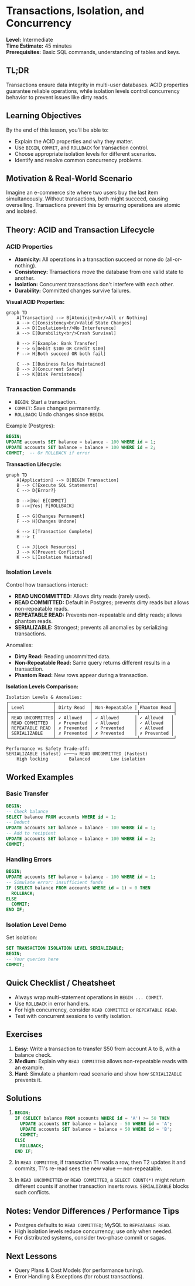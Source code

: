 # Transactions, Isolation, and Concurrency

**Level:** Intermediate  
**Time Estimate:** 45 minutes  
**Prerequisites:** Basic SQL commands, understanding of tables and keys.

## TL;DR
Transactions ensure data integrity in multi-user databases. ACID properties guarantee reliable operations, while isolation levels control concurrency behavior to prevent issues like dirty reads.

## Learning Objectives
By the end of this lesson, you'll be able to:
- Explain the ACID properties and why they matter.
- Use `BEGIN`, `COMMIT`, and `ROLLBACK` for transaction control.
- Choose appropriate isolation levels for different scenarios.
- Identify and resolve common concurrency problems.

## Motivation & Real-World Scenario
Imagine an e-commerce site where two users buy the last item simultaneously. Without transactions, both might succeed, causing overselling. Transactions prevent this by ensuring operations are atomic and isolated.

## Theory: ACID and Transaction Lifecycle

### ACID Properties
- **Atomicity:** All operations in a transaction succeed or none do (all-or-nothing).
- **Consistency:** Transactions move the database from one valid state to another.
- **Isolation:** Concurrent transactions don't interfere with each other.
- **Durability:** Committed changes survive failures.

**Visual ACID Properties:**
```mermaid
graph TD
    A[Transaction] --> B[Atomicity<br/>All or Nothing]
    A --> C[Consistency<br/>Valid State Changes]
    A --> D[Isolation<br/>No Interference]
    A --> E[Durability<br/>Crash Survival]
    
    B --> F[Example: Bank Transfer]
    F --> G[Debit $100 OR Credit $100]
    F --> H[Both succeed OR both fail]
    
    C --> I[Business Rules Maintained]
    D --> J[Concurrent Safety]
    E --> K[Disk Persistence]
```

### Transaction Commands
- `BEGIN`: Start a transaction.
- `COMMIT`: Save changes permanently.
- `ROLLBACK`: Undo changes since `BEGIN`.

Example (Postgres):
```sql
BEGIN;
UPDATE accounts SET balance = balance - 100 WHERE id = 1;
UPDATE accounts SET balance = balance + 100 WHERE id = 2;
COMMIT;  -- Or ROLLBACK if error
```

**Transaction Lifecycle:**
```mermaid
graph TD
    A[Application] --> B[BEGIN Transaction]
    B --> C[Execute SQL Statements]
    C --> D{Error?}
    
    D -->|No| E[COMMIT]
    D -->|Yes| F[ROLLBACK]
    
    E --> G[Changes Permanent]
    F --> H[Changes Undone]
    
    G --> I[Transaction Complete]
    H --> I
    
    C --> J[Lock Resources]
    J --> K[Prevent Conflicts]
    K --> L[Isolation Maintained]
```

### Isolation Levels
Control how transactions interact:
- **READ UNCOMMITTED:** Allows dirty reads (rarely used).
- **READ COMMITTED:** Default in Postgres; prevents dirty reads but allows non-repeatable reads.
- **REPEATABLE READ:** Prevents non-repeatable and dirty reads; allows phantom reads.
- **SERIALIZABLE:** Strongest; prevents all anomalies by serializing transactions.

Anomalies:
- **Dirty Read:** Reading uncommitted data.
- **Non-Repeatable Read:** Same query returns different results in a transaction.
- **Phantom Read:** New rows appear during a transaction.

**Isolation Levels Comparison:**
```
Isolation Levels & Anomalies:
┌─────────────────┬─────────────┬─────────────────┬─────────────┐
│ Level           │ Dirty Read  │ Non-Repeatable │ Phantom Read │
├─────────────────┼─────────────┼─────────────────┼─────────────┤
│ READ UNCOMMITTED│ ✓ Allowed   │ ✓ Allowed      │ ✓ Allowed   │
│ READ COMMITTED  │ ✗ Prevented │ ✓ Allowed      │ ✓ Allowed   │
│ REPEATABLE READ │ ✗ Prevented │ ✗ Prevented    │ ✓ Allowed   │
│ SERIALIZABLE    │ ✗ Prevented │ ✗ Prevented    │ ✗ Prevented │
└─────────────────┴─────────────┴─────────────────┴─────────────┘

Performance vs Safety Trade-off:
SERIALIZABLE (Safest) ←───→ READ UNCOMMITTED (Fastest)
    High locking        Balanced        Low isolation
```

## Worked Examples

### Basic Transfer
```sql
BEGIN;
-- Check balance
SELECT balance FROM accounts WHERE id = 1;
-- Deduct
UPDATE accounts SET balance = balance - 100 WHERE id = 1;
-- Add to recipient
UPDATE accounts SET balance = balance + 100 WHERE id = 2;
COMMIT;
```

### Handling Errors
```sql
BEGIN;
UPDATE accounts SET balance = balance - 100 WHERE id = 1;
-- Simulate error: insufficient funds
IF (SELECT balance FROM accounts WHERE id = 1) < 0 THEN
  ROLLBACK;
ELSE
  COMMIT;
END IF;
```

### Isolation Level Demo
Set isolation:
```sql
SET TRANSACTION ISOLATION LEVEL SERIALIZABLE;
BEGIN;
-- Your queries here
COMMIT;
```

## Quick Checklist / Cheatsheet
- Always wrap multi-statement operations in `BEGIN ... COMMIT`.
- Use `ROLLBACK` in error handlers.
- For high concurrency, consider `READ COMMITTED` or `REPEATABLE READ`.
- Test with concurrent sessions to verify isolation.

## Exercises

1. **Easy:** Write a transaction to transfer $50 from account A to B, with a balance check.
2. **Medium:** Explain why `READ COMMITTED` allows non-repeatable reads with an example.
3. **Hard:** Simulate a phantom read scenario and show how `SERIALIZABLE` prevents it.

## Solutions

1. ```sql
   BEGIN;
   IF (SELECT balance FROM accounts WHERE id = 'A') >= 50 THEN
     UPDATE accounts SET balance = balance - 50 WHERE id = 'A';
     UPDATE accounts SET balance = balance + 50 WHERE id = 'B';
     COMMIT;
   ELSE
     ROLLBACK;
   END IF;
   ```

2. In `READ COMMITTED`, if transaction T1 reads a row, then T2 updates it and commits, T1's re-read sees the new value — non-repeatable.

3. In `READ UNCOMMITTED` or `READ COMMITTED`, a `SELECT COUNT(*)` might return different counts if another transaction inserts rows. `SERIALIZABLE` blocks such conflicts.

## Notes: Vendor Differences / Performance Tips
- Postgres defaults to `READ COMMITTED`; MySQL to `REPEATABLE READ`.
- High isolation levels reduce concurrency; use only when needed.
- For distributed systems, consider two-phase commit or sagas.

## Next Lessons
- Query Plans & Cost Models (for performance tuning).
- Error Handling & Exceptions (for robust transactions).

